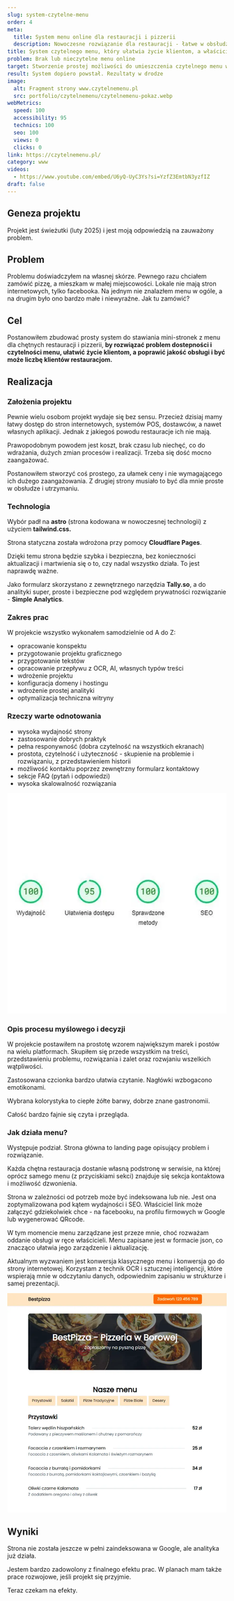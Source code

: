 ```yaml
---
slug: system-czytelne-menu
order: 4
meta:
  title: System menu online dla restauracji i pizzerii
  description: Nowoczesne rozwiązanie dla restauracji - łatwe w obsłudze mini-strony z menu, poprawiające dostępność i jakość obsługi.
title: System czytelnego menu, który ułatwia życie klientom, a właścicielom przynosi korzyści
problem: Brak lub nieczytelne menu online
target: Stworzenie prostej możliwości do umieszczenia czytelnego menu w sieci
result: System dopiero powstał. Rezultaty w drodze
image:
  alt: Fragment strony www.czytelnemenu.pl
  src: portfolio/czytelnemenu/czytelnemenu-pokaz.webp
webMetrics:
  speed: 100
  accessibility: 95
  technics: 100
  seo: 100
  views: 0
  clicks: 0
link: https://czytelnemenu.pl/
category: www
videos:
  - https://www.youtube.com/embed/U6yQ-UyC3Ys?si=YzfZ3EmtbN3yzfIZ
draft: false
---
```


## Geneza projektu

Projekt jest świeżutki (luty 2025) i jest moją odpowiedzią na zauważony problem.

## Problem

Problemu doświadczyłem na własnej skórze. Pewnego razu chciałem zamówić pizzę, a mieszkam w małej miejscowości. Lokale nie mają stron internetowych, tylko facebooka. Na jednym nie znalazłem menu w ogóle, a na drugim było ono bardzo małe i niewyraźne. Jak tu zamówić?

## Cel

Postanowiłem zbudować prosty system do stawiania mini-stronek z menu dla chętnych restauracji i pizzerii, **by rozwiązać problem dostepności i czytelności menu, ułatwić życie klientom, a poprawić jakość obsługi i być może liczbę klientów restauracjom.**

## Realizacja

### Założenia projektu

Pewnie wielu osobom projekt wydaje się bez sensu. Przecież dzisiaj mamy łatwy dostęp do stron internetowych, systemów POS, dostawców, a nawet własnych aplikacji. Jednak z jakiegoś powodu restauracje ich nie mają.

Prawopodobnym powodem jest koszt, brak czasu lub niechęć, co do wdrażania, dużych zmian procesów i realizacji. Trzeba się dość mocno zaangażować.

Postanowiłem stworzyć coś prostego, za ułamek ceny i nie wymagającego ich dużego zaangażowania. Z drugiej strony musiało to być dla mnie proste w obsłudze i utrzymaniu.

### Technologia

Wybór padł na **astro** (strona kodowana w nowoczesnej technologii) z użyciem **tailwind.css.**

Strona statyczna została wdrożona przy pomocy **Cloudflare Pages**.

Dzięki temu strona będzie szybka i bezpieczna, bez konieczności aktualizacji i martwienia się o to, czy nadal wszystko działa. To jest naprawdę ważne.

Jako formularz skorzystano z zewnętrznego narzędzia **Tally.so**, a do analityki super, proste i bezpieczne pod względem prywatności rozwiązanie - **Simple Analytics**.

### Zakres prac

W projekcie wszystko wykonałem samodzielnie od A do Z:

- opracowanie konspektu
- przygotowanie projektu graficznego
- przygotowanie tekstów
- opracowanie przepływu z OCR, AI, własnych typów treści
- wdrożenie projektu
- konfiguracja domeny i hostingu
- wdrożenie prostej analityki
- optymalizacja techniczna witryny

### Rzeczy warte odnotowania

- wysoka wydajność strony
- zastosowanie dobrych praktyk
- pełna responywność (dobra czytelność na wszystkich ekranach)
- prostota, czytelność i użyteczność - skupienie na problemie i rozwiązaniu, z przedstawieniem historii
- możliwość kontaktu poprzez zewnętrzny formularz kontaktowy
- sekcje FAQ (pytań i odpowiedzi)
- wysoka skalowalność rozwiązania

![Metryki strony czytelnemenu.pl](../../assets/images/portfolio/czytelnemenu/czytelnemenu-metryki.webp)

### Opis procesu myślowego i decyzji

W projekcie postawiłem na prostotę wzorem największym marek i postów na wielu platformach. Skupiłem się przede wszystkim na treści, przedstawieniu problemu, rozwiązania i zalet oraz rozwjaniu wszelkich wątpliwości.

Zastosowana czcionka bardzo ułatwia czytanie. Nagłówki wzbogacono emotikonami.

Wybrana kolorystyka to ciepłe żółte barwy, dobrze znane gastronomii.

Całość bardzo fajnie się czyta i przegląda.

### Jak działa menu?

Występuje podział. Strona główna to landing page opisujący problem i rozwiązanie.

Każda chętna restauracja dostanie własną podstronę w serwisie, na której oprócz samego menu (z przyciskiami sekci) znajduje się sekcja kontaktowa i możliwość dzwonienia.

Strona w zależności od potrzeb może być indeksowana lub nie. Jest ona zoptymalizowana pod kątem wydajności i SEO. Właściciel link może załączyć gdziekolwiek chce - na facebooku, na profilu firmowych w Google lub wygenerować QRcode.

W tym momencie menu zarządzane jest przeze mnie, choć rozważam oddanie obsługi w ręce właścicieli. Menu zapisane jest w formacie json, co znacząco ułatwia jego zarządzenie i aktualizację.

Aktualnym wyzwaniem jest konwersja klasycznego menu i konwersja go do strony internetowej. Korzystam z technik OCR i sztucznej inteligencji, które wspierają mnie w odczytaniu danych, odpowiednim zapisaniu w strukturze i samej prezentacji.

![Przykładowe menu w zaimplementoane w systemie czytelnemenu.pl](../../assets/images/portfolio/czytelnemenu/czytelnemenu-1.webp)

## Wyniki

Strona nie została jeszcze w pełni zaindeksowana w Google, ale analityka już działa.

Jestem bardzo zadowolony z finalnego efektu prac. W planach mam także prace rozwojowe, jeśli projekt się przyjmie.

Teraz czekam na efekty.
